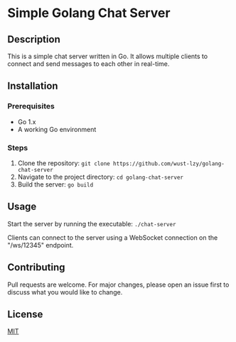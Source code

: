 # Simple Golang Chat Server

## Description
This is a simple chat server written in Go. It allows multiple clients to connect and send messages to each other in real-time.

## Installation

### Prerequisites
- Go 1.x
- A working Go environment

### Steps
1. Clone the repository: `git clone https://github.com/wust-lzy/golang-chat-server`
2. Navigate to the project directory: `cd golang-chat-server`
3. Build the server: `go build`

## Usage
Start the server by running the executable: `./chat-server`

Clients can connect to the server using a WebSocket connection on the "/ws/12345" endpoint.

## Contributing
Pull requests are welcome. For major changes, please open an issue first to discuss what you would like to change.

## License
[MIT](https://choosealicense.com/licenses/mit/)